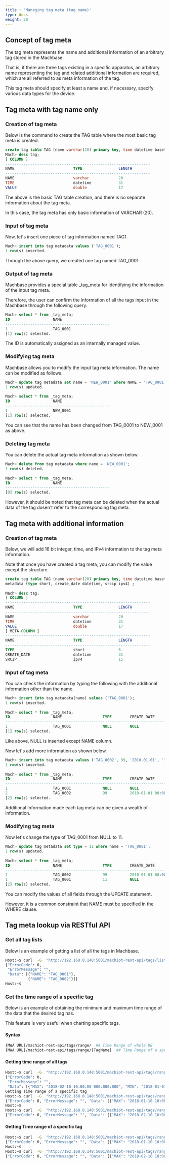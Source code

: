```yaml
---
title : 'Managing tag meta (tag name)'
type: docs
weight: 20
---
```


## Concept of tag meta

The tag meta represents the name and additional information of an arbitrary tag stored in the Machbase.

That is, if there are three tags existing in a specific apparatus, an arbitrary name representing the tag and related additional information are required, which are all referred to as meta information of the tag.

This tag meta should specify at least a name and, if necessary, specify various data types for the device.

## Tag meta with tag name only

### Creation of tag meta

Below is the command to create the TAG table where the most basic tag meta is created.

```sql
create tag table TAG (name varchar(20) primary key, time datetime basetime, value double summarized);
Mach> desc tag;
[ COLUMN ]                             
----------------------------------------------------------------
NAME                          TYPE                LENGTH       
----------------------------------------------------------------
NAME                          varchar             20                 
TIME                          datetime            31             
VALUE                         double              17
```

The above is the basic TAG table creation, and there is no separate information about the tag meta.

In this case, the tag meta has only basic information of VARCHAR (20).

### Input of tag meta

Now, let's insert one piece of tag information named TAG1.

```sql
Mach> insert into tag metadata values ('TAG_0001');
1 row(s) inserted.
```
Through the above query, we created one tag named TAG_0001.

### Output of tag meta

Machbase provides a special table _tag_meta for identifying the information of the input tag meta.

Therefore, the user can confirm the information of all the tags input in the Machbase through the following query.

```sql
Mach> select * from _tag_meta;
ID                   NAME                 
----------------------------------------------
1                    TAG_0001             
[1] row(s) selected.
```

The ID is automatically assigned as an internally managed value.

### Modifying tag meta

Machbase allows you to modify the input tag meta information. The name can be modified as follows.

```sql
Mach> update tag metadata set name = 'NEW_0001' where NAME = 'TAG_0001';
1 row(s) updated.
 
Mach> select * from _tag_meta;
ID                   NAME                 
----------------------------------------------
1                    NEW_0001             
[1] row(s) selected.
```

You can see that the name has been changed from TAG_0001 to NEW_0001 as above.

### Deleting tag meta

You can delete the actual tag meta information as shown below.

```sql
Mach> delete from tag metadata where name = 'NEW_0001';
1 row(s) deleted.
 
Mach> select * from _tag_meta;
ID                   NAME                 
----------------------------------------------
[0] row(s) selected.
```

However, it should be noted that tag meta can be deleted when the actual data of the tag dosen't refer to the corresponding tag meta.


## Tag meta with additional information

### Creation of tag meta

Below, we will add 16 bit integer, time, and IPv4 information to the tag meta information.

Note that once you have created a tag meta, you can modify the value except the structure.

```sql
create tag table TAG (name varchar(20) primary key, time datetime basetime, value double summarized)
metadata (type short, create_date datetime, srcip ipv4) ;
 
Mach> desc tag;
[ COLUMN ]                             
----------------------------------------------------------------
NAME                          TYPE                LENGTH       
----------------------------------------------------------------
NAME                          varchar             20                 
TIME                          datetime            31             
VALUE                         double              17                 
[ META-COLUMN ]                             
----------------------------------------------------------------
NAME                          TYPE                LENGTH       
----------------------------------------------------------------
TYPE                          short               6              
CREATE_DATE                   datetime            31             
SRCIP                         ipv4                15                 
```

### Input of tag meta

You can check the information by typing the following with the additional information other than the name.

```sql
Mach> insert into tag metadata(name) values ('TAG_0001');
1 row(s) inserted.
 
Mach> select * from _tag_meta;
ID                   NAME                  TYPE        CREATE_DATE                     SRCIP          
-------------------------------------------------------------------------------------------------------------
1                    TAG_0001              NULL        NULL                            NULL           
[1] row(s) selected.
```

Like above, NULL is inserted except NAME column.

Now let's add more information as shown below.

```sql
Mach> insert into tag metadata values ('TAG_0002', 99, '2010-01-01', '1.1.1.1');
1 row(s) inserted.
 
Mach> select * from _tag_meta;
ID                   NAME                  TYPE        CREATE_DATE                     SRCIP          
-------------------------------------------------------------------------------------------------------------
1                    TAG_0001              NULL        NULL                            NULL           
2                    TAG_0002              99          2010-01-01 00:00:00 000:000:000 1.1.1.1        
[2] row(s) selected.
```

Additional Information made each tag meta can be given a wealth of information.

### Modifying tag meta

Now let's change the type of TAG_0001 from NULL to 11.

```sql
Mach> update tag metadata set type = 11 where name = 'TAG_0001';
1 row(s) updated.
 
Mach> select * from _tag_meta;
ID                   NAME                  TYPE        CREATE_DATE                     SRCIP          
-------------------------------------------------------------------------------------------------------------
2                    TAG_0002              99          2010-01-01 00:00:00 000:000:000 1.1.1.1        
1                    TAG_0001              11          NULL                            NULL           
[2] row(s) selected.
```

You can modify the values of all fields through the UPDATE statement.

However, it is a common constraint that NAME must be specified in the WHERE clause.


## Tag meta lookup via RESTful API

### Get all tag lists

Below is an example of getting a list of all the tags in Machbase.

```bash
Host:~$ curl  -G  "http://192.168.0.148:5001/machiot-rest-api/tags/list"
{"ErrorCode": 0,
 "ErrorMessage": "",
 "Data": [{"NAME": "TAG_0001"},
          {"NAME": "TAG_0002"}]}
Host:~$
```

### Get the time range of a specific tag

Below is an example of obtaining the minimum and maximum time range of the data that the desired tag has.

This feature is very useful when charting specific tags.

#### Syntax

```bash
{MWA URL}/machiot-rest-api/tags/range/  ## Time Range of whole DB
{MWA URL}/machiot-rest-api/tags/range/{TagName}  ## Time Range of a specific Tag
```

#### Getting time range of all tags

```bash
Host:~$ curl  -G  "http://192.168.0.148:5001/machiot-rest-api/tags/range/"
{"ErrorCode": 0,
 "ErrorMessage": "",
 "Data": [{"MAX": "2018-02-10 10:00:00 000:000:000", "MIN": "2018-01-01 01:00:00 000:000:000"}]}
Getting Time range of a specific tag
Host:~$ curl  -G  "http://192.168.0.148:5001/machiot-rest-api/tags/range/TAG_0001"
{"ErrorCode": 0, "ErrorMessage": "", "Data": [{"MAX": "2018-01-10 10:00:00 000:000:000", "MIN": "2018-01-01 01:00:00 000:000:000"}]}
Host:~$
Host:~$ curl  -G  "http://192.168.0.148:5001/machiot-rest-api/tags/range/TAG_0002"
{"ErrorCode": 0, "ErrorMessage": "", "Data": [{"MAX": "2018-02-10 10:00:00 000:000:000", "MIN": "2018-02-01 01:00:00 000:000:000"}]}
```

#### Getting Time range of a specific tag

```bash
Host:~$ curl  -G  "http://192.168.0.148:5001/machiot-rest-api/tags/range/TAG_0001"
{"ErrorCode": 0, "ErrorMessage": "", "Data": [{"MAX": "2018-01-10 10:00:00 000:000:000", "MIN": "2018-01-01 01:00:00 000:000:000"}]}
Host:~$
Host:~$ curl  -G  "http://192.168.0.148:5001/machiot-rest-api/tags/range/TAG_0002"
{"ErrorCode": 0, "ErrorMessage": "", "Data": [{"MAX": "2018-02-10 10:00:00 000:000:000", "MIN": "2018-02-01 01:00:00 000:000:000"}]}
```
